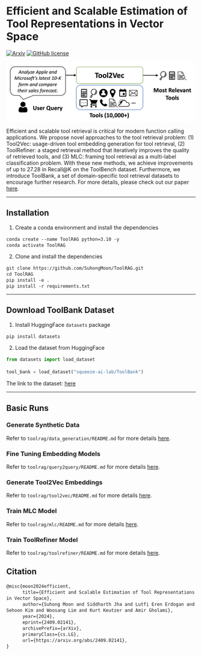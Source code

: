 # Efficient and Scalable Estimation of Tool Representations in Vector Space
<!--- BADGES: START --->
[![Arxiv](https://img.shields.io/badge/arXiv-2409.02141-B31B1B.svg)][#arxiv-paper-package]
[![GitHub license](https://img.shields.io/badge/License-MIT-blu.svg)][#license-gh-package]

[#license-gh-package]: https://lbesson.mit-license.org/
[#arxiv-paper-package]: https://arxiv.org/abs/2409.02141
<!--- BADGES: END --->

![Thumbnail](assets/tool2vec.png)

Efficient and scalable tool retrieval is critical for modern function calling applications. We propose novel approaches to the tool retrieval problem: (1) Tool2Vec: usage-driven tool embedding generation for tool retrieval, (2) ToolRefiner: a staged retrieval method that iteratively improves the quality of retrieved tools, and (3) MLC: framing tool retrieval as a multi-label classification problem. With these new methods, we achieve improvements of up to 27.28 in Recall@K on the ToolBench dataset. Furthermore, we introduce ToolBank, a set of domain-specific tool retrieval datasets to encourage further research. For more details, please check out our paper [here](https://arxiv.org/abs/2409.02141).

---
## Installation

1. Create a conda environment and install the dependencies
```
conda create --name ToolRAG python=3.10 -y
conda activate ToolRAG
```

2. Clone and install the dependencies
```
git clone https://github.com/SuhongMoon/ToolRAG.git
cd ToolRAG
pip install -e .
pip install -r requirements.txt
```
---

## Download ToolBank Dataset
1. Install HuggingFace `datasets` package
```
pip install datasets
```

2. Load the dataset from HuggingFace
```python
from datasets import load_dataset

tool_bank = load_dataset("squeeze-ai-lab/ToolBank")
```
The link to the dataset: [here](https://huggingface.co/datasets/squeeze-ai-lab/ToolBank)

---
## Basic Runs

### Generate Synthetic Data
Refer to `toolrag/data_generation/README.md` for more details [here](toolrag/data_generation/README.md).

### Fine Tuning Embedding Models
Refer to `toolrag/query2query/README.md` for more details [here](toolrag/query2query/README.md).

### Generate Tool2Vec Embeddings
Refer to `toolrag/tool2vec/README.md` for more details [here](toolrag/tool2vec/README.md).

### Train MLC Model
Refer to `toolrag/mlc/README.md` for more details [here](toolrag/mlc/README.md).

### Train ToolRefiner Model
Refer to `toolrag/toolrefiner/README.md` for more details [here](toolrag/toolrefiner/README.md).

## Citation
```
@misc{moon2024efficient,
      title={Efficient and Scalable Estimation of Tool Representations in Vector Space}, 
      author={Suhong Moon and Siddharth Jha and Lutfi Eren Erdogan and Sehoon Kim and Woosang Lim and Kurt Keutzer and Amir Gholami},
      year={2024},
      eprint={2409.02141},
      archivePrefix={arXiv},
      primaryClass={cs.LG},
      url={https://arxiv.org/abs/2409.02141}, 
}
```

